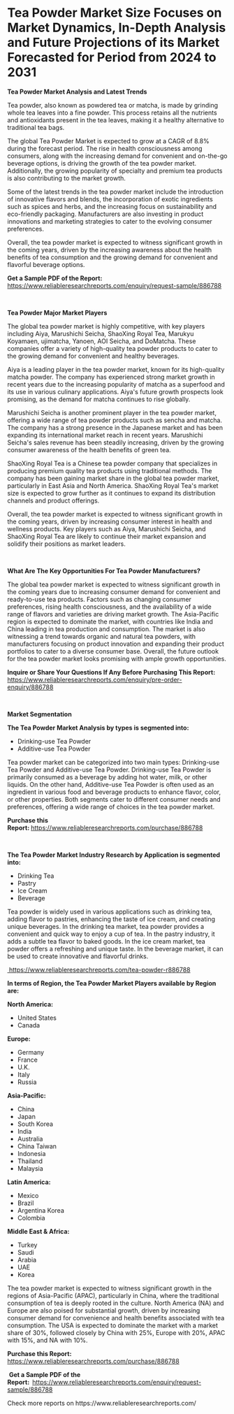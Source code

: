 <p><h1>Tea Powder Market Size Focuses on Market Dynamics, In-Depth Analysis and Future Projections of its Market Forecasted for Period from 2024 to 2031</h1></p><p><strong>Tea Powder Market Analysis and Latest Trends</strong></p>
<p><p>Tea powder, also known as powdered tea or matcha, is made by grinding whole tea leaves into a fine powder. This process retains all the nutrients and antioxidants present in the tea leaves, making it a healthy alternative to traditional tea bags.</p><p>The global Tea Powder Market is expected to grow at a CAGR of 8.8% during the forecast period. The rise in health consciousness among consumers, along with the increasing demand for convenient and on-the-go beverage options, is driving the growth of the tea powder market. Additionally, the growing popularity of specialty and premium tea products is also contributing to the market growth.</p><p>Some of the latest trends in the tea powder market include the introduction of innovative flavors and blends, the incorporation of exotic ingredients such as spices and herbs, and the increasing focus on sustainability and eco-friendly packaging. Manufacturers are also investing in product innovations and marketing strategies to cater to the evolving consumer preferences.</p><p>Overall, the tea powder market is expected to witness significant growth in the coming years, driven by the increasing awareness about the health benefits of tea consumption and the growing demand for convenient and flavorful beverage options.</p></p>
<p><strong>Get a Sample PDF of the Report:&nbsp;</strong> <a href="https://www.reliableresearchreports.com/enquiry/request-sample/886788">https://www.reliableresearchreports.com/enquiry/request-sample/886788</a></p>
<p>&nbsp;</p>
<p><strong>Tea Powder Major Market Players</strong></p>
<p><p>The global tea powder market is highly competitive, with key players including Aiya, Marushichi Seicha, ShaoXing Royal Tea, Marukyu Koyamaen, ujimatcha, Yanoen, AOI Seicha, and DoMatcha. These companies offer a variety of high-quality tea powder products to cater to the growing demand for convenient and healthy beverages.</p><p>Aiya is a leading player in the tea powder market, known for its high-quality matcha powder. The company has experienced strong market growth in recent years due to the increasing popularity of matcha as a superfood and its use in various culinary applications. Aiya's future growth prospects look promising, as the demand for matcha continues to rise globally.</p><p>Marushichi Seicha is another prominent player in the tea powder market, offering a wide range of tea powder products such as sencha and matcha. The company has a strong presence in the Japanese market and has been expanding its international market reach in recent years. Marushichi Seicha's sales revenue has been steadily increasing, driven by the growing consumer awareness of the health benefits of green tea.</p><p>ShaoXing Royal Tea is a Chinese tea powder company that specializes in producing premium quality tea products using traditional methods. The company has been gaining market share in the global tea powder market, particularly in East Asia and North America. ShaoXing Royal Tea's market size is expected to grow further as it continues to expand its distribution channels and product offerings.</p><p>Overall, the tea powder market is expected to witness significant growth in the coming years, driven by increasing consumer interest in health and wellness products. Key players such as Aiya, Marushichi Seicha, and ShaoXing Royal Tea are likely to continue their market expansion and solidify their positions as market leaders.</p></p>
<p>&nbsp;</p>
<p><strong>What Are The Key Opportunities For Tea Powder Manufacturers?</strong></p>
<p><p>The global tea powder market is expected to witness significant growth in the coming years due to increasing consumer demand for convenient and ready-to-use tea products. Factors such as changing consumer preferences, rising health consciousness, and the availability of a wide range of flavors and varieties are driving market growth. The Asia-Pacific region is expected to dominate the market, with countries like India and China leading in tea production and consumption. The market is also witnessing a trend towards organic and natural tea powders, with manufacturers focusing on product innovation and expanding their product portfolios to cater to a diverse consumer base. Overall, the future outlook for the tea powder market looks promising with ample growth opportunities.</p></p>
<p><strong>Inquire or Share Your Questions If Any Before Purchasing This Report:</strong> <a href="https://www.reliableresearchreports.com/enquiry/pre-order-enquiry/886788">https://www.reliableresearchreports.com/enquiry/pre-order-enquiry/886788</a></p>
<p>&nbsp;</p>
<p><strong>Market Segmentation</strong></p>
<p><strong>The Tea Powder Market Analysis by types is segmented into:</strong></p>
<p><ul><li>Drinking-use Tea Powder</li><li>Additive-use Tea Powder</li></ul></p>
<p><p>Tea powder market can be categorized into two main types: Drinking-use Tea Powder and Additive-use Tea Powder. Drinking-use Tea Powder is primarily consumed as a beverage by adding hot water, milk, or other liquids. On the other hand, Additive-use Tea Powder is often used as an ingredient in various food and beverage products to enhance flavor, color, or other properties. Both segments cater to different consumer needs and preferences, offering a wide range of choices in the tea powder market.</p></p>
<p><strong>Purchase this Report:&nbsp;</strong><a href="https://www.reliableresearchreports.com/purchase/886788">https://www.reliableresearchreports.com/purchase/886788</a></p>
<p>&nbsp;</p>
<p><strong>The Tea Powder Market Industry Research by Application is segmented into:</strong></p>
<p><ul><li>Drinking Tea</li><li>Pastry</li><li>Ice Cream</li><li>Beverage</li></ul></p>
<p><p>Tea powder is widely used in various applications such as drinking tea, adding flavor to pastries, enhancing the taste of ice cream, and creating unique beverages. In the drinking tea market, tea powder provides a convenient and quick way to enjoy a cup of tea. In the pastry industry, it adds a subtle tea flavor to baked goods. In the ice cream market, tea powder offers a refreshing and unique taste. In the beverage market, it can be used to create innovative and flavorful drinks.</p></p>
<p><a href="https://www.reliableresearchreports.com/tea-powder-r886788">&nbsp;https://www.reliableresearchreports.com/tea-powder-r886788</a></p>
<p><strong>In terms of Region, the Tea Powder Market Players available by Region are:</strong></p>
<p>
    <p> <strong> North America: </strong>
        <ul>
            <li>United States</li>
            <li>Canada</li>
        </ul>
        </p> 
    <p> <strong> Europe: </strong>
        <ul>
            <li>Germany</li>
            <li>France</li>
            <li>U.K.</li>
            <li>Italy</li>
            <li>Russia</li>
        </ul>
        </p> 
    <p> <strong> Asia-Pacific: </strong>
        <ul>
            <li>China</li>
            <li>Japan</li>
            <li>South Korea</li>
            <li>India</li>
            <li>Australia</li>
            <li>China Taiwan</li>
            <li>Indonesia</li>
            <li>Thailand</li>
            <li>Malaysia</li>
        </ul>
        </p> 
    <p> <strong> Latin America: </strong>
        <ul>
            <li>Mexico</li>
            <li>Brazil</li>
            <li>Argentina Korea</li>
            <li>Colombia</li>
        </ul>
        </p> 
    <p> <strong> Middle East & Africa: </strong>
        <ul>
            <li>Turkey</li>
            <li>Saudi</li>
            <li>Arabia</li>
            <li>UAE</li>
            <li>Korea</li>
        </ul>
    </p>
    </p>
<p><p>The tea powder market is expected to witness significant growth in the regions of Asia-Pacific (APAC), particularly in China, where the traditional consumption of tea is deeply rooted in the culture. North America (NA) and Europe are also poised for substantial growth, driven by increasing consumer demand for convenience and health benefits associated with tea consumption. The USA is expected to dominate the market with a market share of 30%, followed closely by China with 25%, Europe with 20%, APAC with 15%, and NA with 10%.</p></p>
<p><strong>Purchase this Report: </strong><a href="https://www.reliableresearchreports.com/purchase/886788">https://www.reliableresearchreports.com/purchase/886788</a></p>
<p>&nbsp;<strong>Get a Sample PDF of the Report:&nbsp;&nbsp;</strong><a href="https://www.reliableresearchreports.com/enquiry/request-sample/886788">https://www.reliableresearchreports.com/enquiry/request-sample/886788</a></p>
<p><strong></strong></p>
<p>Check more reports on https://www.reliableresearchreports.com/</p>